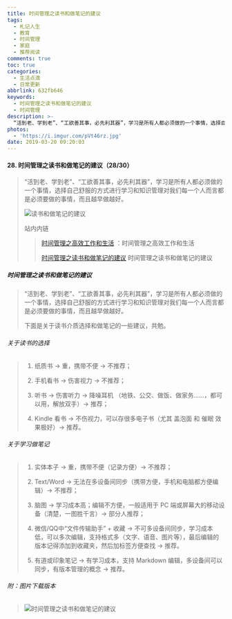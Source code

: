 ```yaml
---
title: 时间管理之读书和做笔记的建议
tags:
  - 札记人生
  - 教育
  - 时间管理
  - 家庭
  - 推荐阅读
comments: true
toc: true
categories:
  - 生活点滴
  - 日常更新
abbrlink: 632fb646
keywords:
  - 时间管理之读书和做笔记的建议
  - 时间管理
description: >-
  “活到老、学到老”、“工欲善其事，必先利其器”，学习是所有人都必须做的一个事情，选择自己舒服的方式进行学习和知识管理对我们每一个人而言都是必须要做的事情，而且越早做越好。
photos:
  - 'https://i.imgur.com/pVt46rz.jpg'
date: 2019-03-20 09:20:03
---
```

<script type="text/javascript" src="/js/src/bai.js"></script>

#### 28. 时间管理之读书和做笔记的建议（28/30）
> “活到老、学到老”、“工欲善其事，必先利其器”，学习是所有人都必须做的一个事情，选择自己舒服的方式进行学习和知识管理对我们每一个人而言都是必须要做的事情，而且越早做越好。
>
> ![读书和做笔记的建议](https://i.imgur.com/xgO6moi.png)
>
> 站内内链
>
>> [时间管理之高效工作和生活](/archives/3bfd4877.html) ：时间管理之高效工作和生活
>>
>> [时间管理之读书和做笔记的建议](/archives/632fb646.html) 时间管理之读书和做笔记的建议

##### 时间管理之读书和做笔记的建议
> “活到老、学到老”、“工欲善其事，必先利其器”，学习是所有人都必须做的一个事情，选择自己舒服的方式进行学习和知识管理对我们每一个人而言都是必须要做的事情，而且越早做越好。
>
> 下面是关于读书介质选择和做笔记的一些建议，共勉。

###### 关于读书的选择
> 1. 纸质书 → 重，携带不便 → 不推荐；
>
> 2. 手机看书 → 伤害视力 → 不推荐；
>
> 3. 听书 → 伤害听力 → 降噪耳机 （地铁、公交、做饭、做家务……，都可以用，解放双手）→ 推荐；
>
> 4. Kindle 看书 → 不伤视力，可以存很多电子书（尤其 盖泡面 和 催眠 效果极好）→ 推荐。

###### 关于学习做笔记
> 1. 实体本子 → 重，携带不便（记录方便）→ 不推荐；
>
> 2. Text/Word → 无法在多设备间同步（携带方便，手机和电脑都方便编辑）→ 不推荐；
>
> 3. 脑图 → 学习成本高；编辑不方便，一般适用于 PC 端或屏幕大的移动设备（清楚，一图胜千言）→ 部分人推荐；
>
> 4. 微信/QQ中“文件传输助手” + 收藏 → 不可多设备间同步，学习成本低，可以多次编辑，支持格式多（文字、语音、图片等），最后编辑的版本记得添加到收藏夹，然后加标签方便查找 → 推荐。
>
> 5. 有道或印象笔记 → 有学习成本，支持 Markdown 编辑，多设备间可以同步，有版本管理的概念 → 推荐。

###### 附：图片下载版本
> ![时间管理之读书和做笔记的建议](https://i.imgur.com/683Fe0a.jpg)
